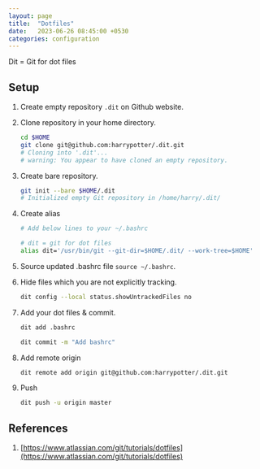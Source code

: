 ```yaml
---
layout: page
title:  "Dotfiles"
date:   2023-06-26 08:45:00 +0530
categories: configuration
---
```


Dit = Git for dot files

## Setup

1. Create empty repository `.dit` on Github website.

2. Clone repository in your home directory.

    ```bash
    cd $HOME
    git clone git@github.com:harrypotter/.dit.git
    # Cloning into '.dit'...
    # warning: You appear to have cloned an empty repository.
    ```

3. Create bare repository.

    ```bash
    git init --bare $HOME/.dit
    # Initialized empty Git repository in /home/harry/.dit/
    ```

4. Create alias

    ```bash
    # Add below lines to your ~/.bashrc

    # dit = git for dot files
    alias dit='/usr/bin/git --git-dir=$HOME/.dit/ --work-tree=$HOME'
    ```

5. Source updated .bashrc file `source ~/.bashrc`.

6. Hide files which you are not explicitly tracking.

    ```bash
    dit config --local status.showUntrackedFiles no
    ```

7. Add your dot files & commit.

    ```bash
    dit add .bashrc

    dit commit -m "Add bashrc"
    ```

8. Add remote origin

    ```bash
    dit remote add origin git@github.com:harrypotter/.dit.git
    ```

9. Push

    ```bash
    dit push -u origin master
    ```

## References

1. [https://www.atlassian.com/git/tutorials/dotfiles](https://www.atlassian.com/git/tutorials/dotfiles)

